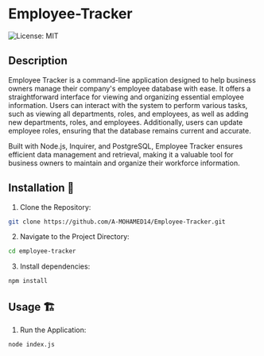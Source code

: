 # Employee-Tracker

![License: MIT](https://img.shields.io/badge/License-MIT-yellow.svg)

## Description

Employee Tracker is a command-line application designed to help business owners manage their company's employee database with ease. It offers a straightforward interface for viewing and organizing essential employee information. Users can interact with the system to perform various tasks, such as viewing all departments, roles, and employees, as well as adding new departments, roles, and employees. Additionally, users can update employee roles, ensuring that the database remains current and accurate.

Built with Node.js, Inquirer, and PostgreSQL, Employee Tracker ensures efficient data management and retrieval, making it a valuable tool for business owners to maintain and organize their workforce information.

## Installation 🚀

1. Clone the Repository:

```sh
git clone https://github.com/A-MOHAMED14/Employee-Tracker.git
```

2. Navigate to the Project Directory:

```sh
cd employee-tracker
```

3. Install dependencies:

```sh
npm install
```

## Usage 🏗️

1. Run the Application:

```sh
node index.js
```
